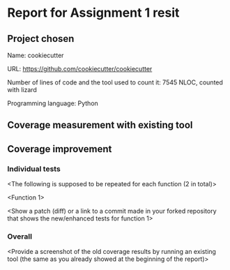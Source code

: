 # Report for Assignment 1 resit

## Project chosen

Name: cookiecutter

URL: https://github.com/cookiecutter/cookiecutter

Number of lines of code and the tool used to count it: 7545 NLOC, counted with lizard

Programming language: Python

## Coverage measurement with existing tool

<Inform the name of the existing tool that was executed and how it was executed>

<Show the coverage results provided by the existing tool with a screenshot>

## Coverage improvement

### Individual tests

<The following is supposed to be repeated for each function (2 in total)>

<Function 1>

<Show a patch (diff) or a link to a commit made in your forked repository that shows the new/enhanced tests for function 1>

<Provide a screenshot of the old coverage results for such function>

<Provide a screenshot of the new coverage results for such function>

<State the coverage improvement with a number and elaborate on why the coverage is improved>

### Overall

<Provide a screenshot of the old coverage results by running an existing tool (the same as you already showed at the beginning of the report)>

<Provide a screenshot of the new coverage results by running the existing tool using all test modifications>
